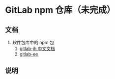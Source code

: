 # GitLab npm 仓库（未完成）

## 文档

1. 软件包库中的 npm 包
    1. [gitlab-jh 中文文档](https://docs.gitlab.cn/jh/user/packages/npm_registry/)
    2. [gitlab-ee](https://docs.gitlab.com/ee/user/packages/npm_registry/)

## 说明
